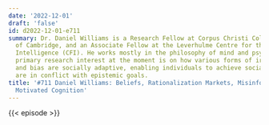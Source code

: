 ```yaml
---
date: '2022-12-01'
draft: 'false'
id: d2022-12-01-e711
summary: Dr. Daniel Williams is a Research Fellow at Corpus Christi College, University
  of Cambridge, and an Associate Fellow at the Leverhulme Centre for the Future of
  Intelligence (CFI). He works mostly in the philosophy of mind and psychology. His
  primary research interest at the moment is on how various forms of irrationality
  and bias are socially adaptive, enabling individuals to achieve social goals that
  are in conflict with epistemic goals.
title: '#711 Daniel Williams: Beliefs, Rationalization Markets, Misinformation, and
  Motivated Cognition'
---
```

{{< episode >}}

